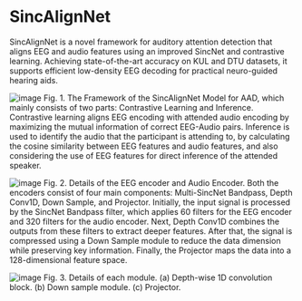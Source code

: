 # SincAlignNet
SincAlignNet is a novel framework for auditory attention detection that aligns EEG and audio features using an improved SincNet and contrastive learning. Achieving state-of-the-art accuracy on KUL and DTU datasets, it supports efficient low-density EEG decoding for practical neuro-guided hearing aids.

![image](https://github.com/user-attachments/assets/9195f49b-9458-496f-806a-38a7c2a9bbaf)
Fig. 1. The Framework of the SincAlignNet Model for AAD, which mainly consists of two parts: Contrastive Learning and Inference. Contrastive learning aligns EEG encoding with attended audio encoding by maximizing the mutual information of correct EEG-Audio pairs. Inference is used to identify the audio that the participant is attending to, by calculating the cosine similarity between EEG features and audio features, and also considering the use of EEG features for direct inference of the attended speaker.

 ![image](https://github.com/user-attachments/assets/97894fd8-581e-40b1-899a-8f9fa02fb92d)
Fig. 2. Details of the EEG encoder and Audio Encoder. Both the encoders consist of four main components: Multi-SincNet Bandpass, Depth Conv1D, Down Sample, and Projector. Initially, the input signal is processed by the SincNet Bandpass filter, which applies 60 filters for the EEG encoder and 320 filters for the audio encoder. Next, Depth Conv1D combines the outputs from these filters to extract deeper features. After that, the signal is compressed using a Down Sample module to reduce the data dimension while preserving key information. Finally, the Projector maps the data into a 128-dimensional feature space. 

![image](https://github.com/user-attachments/assets/b932075a-2395-4206-b065-e2a2e2527445)
Fig. 3. Details of each module. (a) Depth-wise 1D convolution block. (b) Down sample module. (c) Projector.
